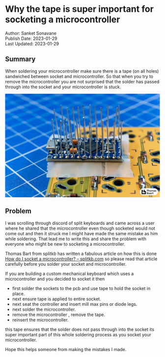 # Why the tape is super important for socketing a microcontroller

Author: Sanket Sonavane   
Publish Date: 2023-01-29  
Last Updated: 2023-01-29  

## Summary
When soldering your microcontroller make sure there is a tape (on all holes) sandwiched between socket and microcontroller. So that when you try to remove the microcontroller you are not surprised that the solder has passed through into the socket and your microcontroller is stuck. 

![](/assets/img/tape-socket-mc/socket-legs.jpg)

## Problem 
I was scrolling through discord of split keyboards and came across a user where he shared that the microcontroller even though socketed would not come out and then it struck me I might have made the same mistake as him while soldering. That lead me to write this and share the problem with everyone who might be new to socketing a microcontroller.

Thomas Bart from splitkb has written a fabulous article on how this is done [How do I socket a microcontroller? – splitkb.com](https://docs.splitkb.com/hc/en-us/articles/360011263059-How-do-I-socket-a-microcontroller-) so please read that article carefully before you solder your socket and microcontroller.

If you are building a custom mechanical keyboard which uses a microcontroller and you decided to socket it then 
- first solder the sockets to the pcb and use tape to hold the socket in place.
- next ensure tape is applied to entire socket.
- next seat the controller and insert mill max pins or diode legs.
- next solder the microcontroller.
- remove the microcontroller , remove the tape.
- reinsert the microcontroller.

this tape ensures that the solder does not pass through into the socket its super important part of this whole soldering process as you socket your microcontroller.

Hope this helps someone from making the mistakes I made.